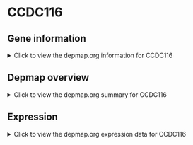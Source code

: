<h1>CCDC116</h1>

<h2>Gene information</h2>
<details>
  <summary>Click to view the depmap.org information for CCDC116</summary>
  <p><a href="https://depmap.org/portal/gene/CCDC116?tab=about" target="_BLANK">Open page in a new tab...</a></p>
  <iframe src="https://depmap.org/portal/gene/CCDC116?tab=about" style="border:none;width:100%;height:800px"></iframe>
</details>

<h2>Depmap overview</h2>
<details>
  <summary>Click to view the depmap.org summary for CCDC116</summary>
  <p><a href="https://depmap.org/portal/gene/CCDC116?tab=overview" target="_BLANK">Open page in a new tab...</a></p>
  <iframe src="https://depmap.org/portal/gene/CCDC116?tab=overview" style="border:none;width:100%;height:800px"></iframe>
</details>

<h2>Expression</h2>
<details>
  <summary>Click to view the depmap.org expression data for CCDC116</summary>
  <p><a href="https://depmap.org/portal/gene/CCDC116?tab=characterization" target="_BLANK">Open page in a new tab...</a></p>
  <iframe src="https://depmap.org/portal/gene/CCDC116?tab=characterization" style="border:none;width:100%;height:800px"></iframe>
</details>


<!--
<h2>Reactome Pathway diagram</h2>
<details>
  <summary>Click to view the Reactome pathway for CCDC116</summary>
  <p><a href="PURL" target="_BLANK">Open page in a new tab...</a></p>
  PNAME
</details>
-->


